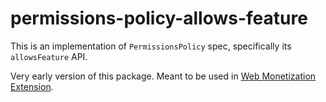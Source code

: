 # permissions-policy-allows-feature

This is an implementation of `PermissionsPolicy` spec, specifically its `allowsFeature` API.

Very early version of this package. Meant to be used in [Web Monetization Extension](https://github.com/interledger/web-monetization-extension).
